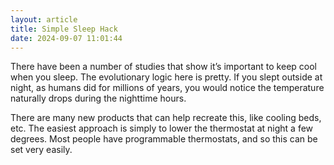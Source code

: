 ```yaml
---
layout: article
title: Simple Sleep Hack
date: 2024-09-07 11:01:44
---
```

There have been a number of studies that show it’s important to keep cool when you sleep. The evolutionary logic here is pretty. If you slept outside at night, as humans did for millions of years, you would notice the temperature naturally drops during the nighttime hours.

There are many new products that can help recreate this, like cooling beds, etc. The easiest approach is simply to lower the thermostat at night a few degrees. Most people have programmable thermostats, and so this can be set very easily.